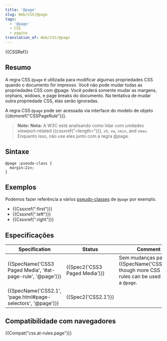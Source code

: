 ```yaml
---
title: '@page'
slug: Web/CSS/@page
tags:
  - '@page'
  - CSS
  - pagina
translation_of: Web/CSS/@page
---
```

{{CSSRef}}

## Resumo

A regra CSS `@page` é utilizada para modificar algumas propriedades CSS quando o documento for impresso. Você não pode mudar todas as propriedades CSS com @page. Você poderá somente mudar as margens, orphans, widows, e page breaks do documento. Na tentativa de mudar outra propriedade CSS, elas serão ignoradas.

A regra CSS `@page` pode ser acessada via interface do modelo de objeto {{domxref("CSSPageRule")}}.

> **Note:** **Nota:** A W3C está analisando como lidar com unidades viewport-related {{cssxref("&lt;length&gt;")}}, `vh`, `vw`, `vmin`, and `vmax`. Enquanto isso, não use eles junto com a regra @page.

## Sintaxe

```
@page :pseudo-class {
  margin:2in;
}
```

## Exemplos

Podemos fazer referência a vários [pseudo-classes](/pt-BR/docs/CSS/Pseudo-classes) de `@page` por exemplo.

- {{Cssxref(":first")}}
- {{Cssxref(":left")}}
- {{Cssxref(":right")}}

## Especificações

| Specification                                                                    | Status                                   | Comment                                                                                                |
| -------------------------------------------------------------------------------- | ---------------------------------------- | ------------------------------------------------------------------------------------------------------ |
| {{SpecName('CSS3 Paged Media', '#at-page-rule', '@page')}}     | {{Spec2('CSS3 Paged Media')}} | Sem mudanças para {{SpecName('CSS2.1')}}, though more CSS at-rules can be used inside a `@page`. |
| {{SpecName('CSS2.1', 'page.html#page-selectors', '@page')}} | {{Spec2('CSS2.1')}}                 |                                                                                                        |

## Compatibilidade com navegadores

{{Compat("css.at-rules.page")}}
